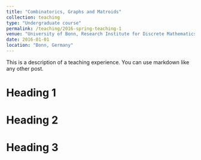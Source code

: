 ```yaml
---
title: "Combinatorics, Graphs and Matroids"
collection: teaching
type: "Undergraduate course"
permalink: /teaching/2016-spring-teaching-1
venue: "University of Bonn, Research Institute for Discrete Mathematics"
date: 2016-01-01
location: "Bonn, Germany"
---
```


This is a description of a teaching experience. You can use markdown like any other post.

Heading 1
======

Heading 2
======

Heading 3
======
